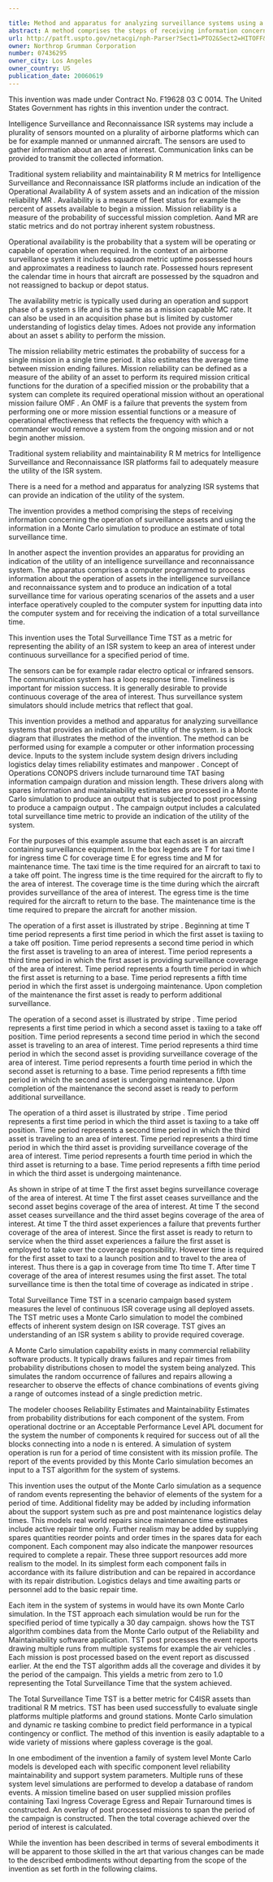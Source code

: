 ```yaml
---

title: Method and apparatus for analyzing surveillance systems using a total surveillance time metric
abstract: A method comprises the steps of receiving information concerning the operation of surveillance assets, and using the information in a Monte Carlo simulation to produce an estimate of total surveillance time. An apparatus that is used to perform the method is also provided.
url: http://patft.uspto.gov/netacgi/nph-Parser?Sect1=PTO2&Sect2=HITOFF&p=1&u=%2Fnetahtml%2FPTO%2Fsearch-adv.htm&r=1&f=G&l=50&d=PALL&S1=07436295&OS=07436295&RS=07436295
owner: Northrop Grumman Corporation
number: 07436295
owner_city: Los Angeles
owner_country: US
publication_date: 20060619
---
```

This invention was made under Contract No. F19628 03 C 0014. The United States Government has rights in this invention under the contract.

Intelligence Surveillance and Reconnaissance ISR systems may include a plurality of sensors mounted on a plurality of airborne platforms which can be for example manned or unmanned aircraft. The sensors are used to gather information about an area of interest. Communication links can be provided to transmit the collected information.

Traditional system reliability and maintainability R M metrics for Intelligence Surveillance and Reconnaissance ISR platforms include an indication of the Operational Availability A of system assets and an indication of the mission reliability MR . Availability is a measure of fleet status for example the percent of assets available to begin a mission. Mission reliability is a measure of the probability of successful mission completion. Aand MR are static metrics and do not portray inherent system robustness.

Operational availability is the probability that a system will be operating or capable of operation when required. In the context of an airborne surveillance system it includes squadron metric uptime possessed hours and approximates a readiness to launch rate. Possessed hours represent the calendar time in hours that aircraft are possessed by the squadron and not reassigned to backup or depot status.

The availability metric is typically used during an operation and support phase of a system s life and is the same as a mission capable MC rate. It can also be used in an acquisition phase but is limited by customer understanding of logistics delay times. Adoes not provide any information about an asset s ability to perform the mission.

The mission reliability metric estimates the probability of success for a single mission in a single time period. It also estimates the average time between mission ending failures. Mission reliability can be defined as a measure of the ability of an asset to perform its required mission critical functions for the duration of a specified mission or the probability that a system can complete its required operational mission without an operational mission failure OMF . An OMF is a failure that prevents the system from performing one or more mission essential functions or a measure of operational effectiveness that reflects the frequency with which a commander would remove a system from the ongoing mission and or not begin another mission.

Traditional system reliability and maintainability R M metrics for Intelligence Surveillance and Reconnaissance ISR platforms fail to adequately measure the utility of the ISR system.

There is a need for a method and apparatus for analyzing ISR systems that can provide an indication of the utility of the system.

The invention provides a method comprising the steps of receiving information concerning the operation of surveillance assets and using the information in a Monte Carlo simulation to produce an estimate of total surveillance time.

In another aspect the invention provides an apparatus for providing an indication of the utility of an intelligence surveillance and reconnaissance system. The apparatus comprises a computer programmed to process information about the operation of assets in the intelligence surveillance and reconnaissance system and to produce an indication of a total surveillance time for various operating scenarios of the assets and a user interface operatively coupled to the computer system for inputting data into the computer system and for receiving the indication of a total surveillance time.

This invention uses the Total Surveillance Time TST as a metric for representing the ability of an ISR system to keep an area of interest under continuous surveillance for a specified period of time.

The sensors can be for example radar electro optical or infrared sensors. The communication system has a loop response time. Timeliness is important for mission success. It is generally desirable to provide continuous coverage of the area of interest. Thus surveillance system simulators should include metrics that reflect that goal.

This invention provides a method and apparatus for analyzing surveillance systems that provides an indication of the utility of the system. is a block diagram that illustrates the method of the invention. The method can be performed using for example a computer or other information processing device. Inputs to the system include system design drivers including logistics delay times reliability estimates and manpower . Concept of Operations CONOPS drivers include turnaround time TAT basing information campaign duration and mission length. These drivers along with spares information and maintainability estimates are processed in a Monte Carlo simulation to produce an output that is subjected to post processing to produce a campaign output . The campaign output includes a calculated total surveillance time metric to provide an indication of the utility of the system.

For the purposes of this example assume that each asset is an aircraft containing surveillance equipment. In the box legends are T for taxi time I for ingress time C for coverage time E for egress time and M for maintenance time. The taxi time is the time required for an aircraft to taxi to a take off point. The ingress time is the time required for the aircraft to fly to the area of interest. The coverage time is the time during which the aircraft provides surveillance of the area of interest. The egress time is the time required for the aircraft to return to the base. The maintenance time is the time required to prepare the aircraft for another mission.

The operation of a first asset is illustrated by stripe . Beginning at time T time period represents a first time period in which the first asset is taxiing to a take off position. Time period represents a second time period in which the first asset is traveling to an area of interest. Time period represents a third time period in which the first asset is providing surveillance coverage of the area of interest. Time period represents a fourth time period in which the first asset is returning to a base. Time period represents a fifth time period in which the first asset is undergoing maintenance. Upon completion of the maintenance the first asset is ready to perform additional surveillance.

The operation of a second asset is illustrated by stripe . Time period represents a first time period in which a second asset is taxiing to a take off position. Time period represents a second time period in which the second asset is traveling to an area of interest. Time period represents a third time period in which the second asset is providing surveillance coverage of the area of interest. Time period represents a fourth time period in which the second asset is returning to a base. Time period represents a fifth time period in which the second asset is undergoing maintenance. Upon completion of the maintenance the second asset is ready to perform additional surveillance.

The operation of a third asset is illustrated by stripe . Time period represents a first time period in which the third asset is taxiing to a take off position. Time period represents a second time period in which the third asset is traveling to an area of interest. Time period represents a third time period in which the third asset is providing surveillance coverage of the area of interest. Time period represents a fourth time period in which the third asset is returning to a base. Time period represents a fifth time period in which the third asset is undergoing maintenance.

As shown in stripe of at time T the first asset begins surveillance coverage of the area of interest. At time T the first asset ceases surveillance and the second asset begins coverage of the area of interest. At time T the second asset ceases surveillance and the third asset begins coverage of the area of interest. At time T the third asset experiences a failure that prevents further coverage of the area of interest. Since the first asset is ready to return to service when the third asset experiences a failure the first asset is employed to take over the coverage responsibility. However time is required for the first asset to taxi to a launch position and to travel to the area of interest. Thus there is a gap in coverage from time Tto time T. After time T coverage of the area of interest resumes using the first asset. The total surveillance time is then the total time of coverage as indicated in stripe .

Total Surveillance Time TST in a scenario campaign based system measures the level of continuous ISR coverage using all deployed assets. The TST metric uses a Monte Carlo simulation to model the combined effects of inherent system design on ISR coverage. TST gives an understanding of an ISR system s ability to provide required coverage.

A Monte Carlo simulation capability exists in many commercial reliability software products. It typically draws failures and repair times from probability distributions chosen to model the system being analyzed. This simulates the random occurrence of failures and repairs allowing a researcher to observe the effects of chance combinations of events giving a range of outcomes instead of a single prediction metric.

The modeler chooses Reliability Estimates and Maintainability Estimates from probability distributions for each component of the system. From operational doctrine or an Acceptable Performance Level APL document for the system the number of components k required for success out of all the blocks connecting into a node n is entered. A simulation of system operation is run for a period of time consistent with its mission profile. The report of the events provided by this Monte Carlo simulation becomes an input to a TST algorithm for the system of systems.

This invention uses the output of the Monte Carlo simulation as a sequence of random events representing the behavior of elements of the system for a period of time. Additional fidelity may be added by including information about the support system such as pre and post maintenance logistics delay times. This models real world repairs since maintenance time estimates include active repair time only. Further realism may be added by supplying spares quantities reorder points and order times in the spares data for each component. Each component may also indicate the manpower resources required to complete a repair. These three support resources add more realism to the model. In its simplest form each component fails in accordance with its failure distribution and can be repaired in accordance with its repair distribution. Logistics delays and time awaiting parts or personnel add to the basic repair time.

Each item in the system of systems in would have its own Monte Carlo simulation. In the TST approach each simulation would be run for the specified period of time typically a 30 day campaign. shows how the TST algorithm combines data from the Monte Carlo output of the Reliability and Maintainability software application. TST post processes the event reports drawing multiple runs from multiple systems for example the air vehicles . Each mission is post processed based on the event report as discussed earlier. At the end the TST algorithm adds all the coverage and divides it by the period of the campaign. This yields a metric from zero to 1.0 representing the Total Surveillance Time that the system achieved.

The Total Surveillance Time TST is a better metric for C4ISR assets than traditional R M metrics. TST has been used successfully to evaluate single platforms multiple platforms and ground stations. Monte Carlo simulation and dynamic re tasking combine to predict field performance in a typical contingency or conflict. The method of this invention is easily adaptable to a wide variety of missions where gapless coverage is the goal.

In one embodiment of the invention a family of system level Monte Carlo models is developed each with specific component level reliability maintainability and support system parameters. Multiple runs of these system level simulations are performed to develop a database of random events. A mission timeline based on user supplied mission profiles containing Taxi Ingress Coverage Egress and Repair Turnaround times is constructed. An overlay of post processed missions to span the period of the campaign is constructed. Then the total coverage achieved over the period of interest is calculated.

While the invention has been described in terms of several embodiments it will be apparent to those skilled in the art that various changes can be made to the described embodiments without departing from the scope of the invention as set forth in the following claims.

